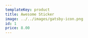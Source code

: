 ```yaml
---
templateKey: product
title: Awesome Sticker
image: ../../images/gatsby-icon.png
id: 1
price: 8.00
---
```

